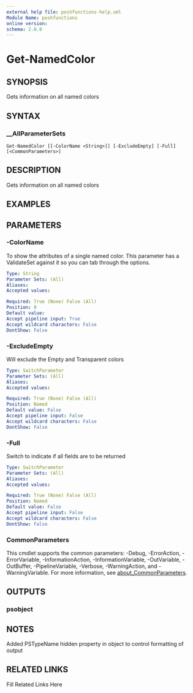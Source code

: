 ```yaml
---
external help file: poshfunctions-help.xml
Module Name: poshfunctions
online version: 
schema: 2.0.0
---
```


# Get-NamedColor

## SYNOPSIS

Gets information on all named colors

## SYNTAX

### __AllParameterSets

```
Get-NamedColor [[-ColorName <String>]] [-ExcludeEmpty] [-Full] [<CommonParameters>]
```

## DESCRIPTION

Gets information on all named colors


## EXAMPLES


## PARAMETERS

### -ColorName

To show the attributes of a single named color.
This parameter has a ValidateSet against it so you can tab through the options.

```yaml
Type: String
Parameter Sets: (All)
Aliases: 
Accepted values: 

Required: True (None) False (All)
Position: 0
Default value: 
Accept pipeline input: True
Accept wildcard characters: False
DontShow: False
```

### -ExcludeEmpty

Will exclude the Empty and Transparent colors

```yaml
Type: SwitchParameter
Parameter Sets: (All)
Aliases: 
Accepted values: 

Required: True (None) False (All)
Position: Named
Default value: False
Accept pipeline input: False
Accept wildcard characters: False
DontShow: False
```

### -Full

Switch to indicate if all fields are to be returned

```yaml
Type: SwitchParameter
Parameter Sets: (All)
Aliases: 
Accepted values: 

Required: True (None) False (All)
Position: Named
Default value: False
Accept pipeline input: False
Accept wildcard characters: False
DontShow: False
```


### CommonParameters

This cmdlet supports the common parameters: -Debug, -ErrorAction, -ErrorVariable, -InformationAction, -InformationVariable, -OutVariable, -OutBuffer, -PipelineVariable, -Verbose, -WarningAction, and -WarningVariable. For more information, see [about_CommonParameters](http://go.microsoft.com/fwlink/?LinkID=113216).

## OUTPUTS

### psobject


## NOTES

Added PSTypeName hidden property in object to control formatting of output


## RELATED LINKS

Fill Related Links Here

